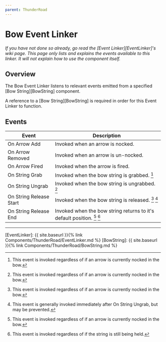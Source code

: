 ```yaml
---
parent: ThunderRoad
---
```

# Bow Event Linker
*If you have not done so already, go read the [Event Linker][EventLinker]'s wiki page. This page only lists and explains the events available to this linker. It will not explain how to use the component itself.*

## Overview
The Bow Event Linker listens to relevant events emitted from a specified [Bow String][BowString] component. 

A reference to a [Bow String][BowString] is required in order for this Event Linker to function.  

## Events


| Event                     | Description
| ---                       | ---
| On Arrow Add              | Invoked when an arrow is nocked.
| On Arrow Removed          | Invoked when an arrow is un-nocked.
| On Arrow Fired            | Invoked when the arrow is fired.
| On String Grab            | Invoked when the bow string is grabbed. [^1]
| On String Ungrab          | Invoked when the bow string is ungrabbed. [^1]
| On String Release Start   | Invoked when the bow string is released. [^1] [^2]
| On String Release End     | Invoked when the bow string returns to it's default position. [^1] [^3]

-----

[^1]: This event is invoked regardless of if an arrow is currently nocked in the bow.
[^2]: This event is generally invoked immediately after On String Ungrab, but may be prevented.
[^3]: This event is invoked regardless of if the string is still being held.



[EventLinker]:  {{ site.baseurl }}{% link Components/ThunderRoad/EventLinker.md %}
[BowString]:    {{ site.baseurl }}{% link Components/ThunderRoad/BowString.md %}
